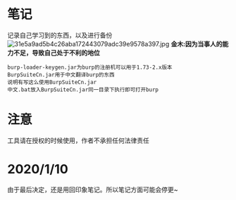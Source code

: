 # 笔记 #
记录自己学习到的东西，以及进行备份
![31e5a9ad5b4c26aba172443079adc39e9578a397.jpg](http://i0.hdslb.com/bfs/archive/31e5a9ad5b4c26aba172443079adc39e9578a397.jpg)
<b>金木:因为当事人的能力不足，导致自己处于不利的地位</b>

```
burp-loader-keygen.jar为burp的注册机可以用于1.73-2.x版本
BurpSuiteCn.jar用于中文翻译burp的东西
说明有写这么使用BurpSuiteCn.jar
中文.bat放入BurpSuiteCn.jar同一目录下执行即可打开burp
``` 

# 注意
工具请在授权的时候使用，作者不承担任何法律责任

# 2020/1/10
由于最后决定，还是用回印象笔记。所以笔记方面可能会停更~
